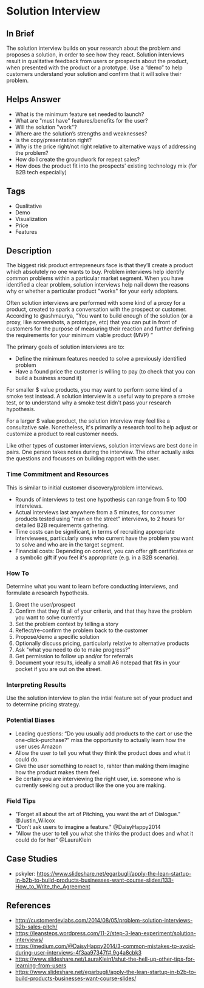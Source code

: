# Solution Interview

## In Brief

The solution interview builds on your research about the problem and proposes a solution, in order to see how they react. Solution interviews result in qualitative feedback from users or prospects about the product, when presented with the product or a prototype. Use a “demo” to help customers understand your solution and confirm that it will solve their problem. 

## Helps Answer
 * What is the minimum feature set needed to launch?
 * What are "must have" features/benefits for the user?
 * Will the solution "work"?
 * Where are the solution’s strengths and weaknesses?
 * Is the copy/presentation right?
 * Why is the price right/not right relative to alternative ways of addressing the problem?
 * How do I create the groundwork for repeat sales?
 * How does the product fit into the prospects' existing technology mix (for B2B tech especially)

## Tags
 * Qualitative
 * Demo
 * Visualization
 * Price
 * Features

## Description

The biggest risk product entrepreneurs face is that they’ll create a product which absolutely no one wants to buy. Problem interviews help identify common problems within a particular market segment. When you have identified a clear problem, solution interviews help nail down the reasons why or whether a particular product "works" for your early adopters. 

Often solution interviews are performed with some kind of a proxy for a product, created to spark a conversation with the prospect or customer. According to @ashmaurya, "You want to build enough of the solution (or a proxy, like screenshots, a prototype, etc) that you can put in front of customers for the purpose of measuring their reaction and further defining the requirements for your minimum viable product (MVP) ” 

The primary goals of solution interviews are to:

* Define the minimum features needed to solve a previously identified problem
* Have a found price the customer is willing to pay (to check that you can build a business around it)

For smaller $ value products, you may want to perform some kind of a smoke test instead. A solution interview is a useful way to prepare a smoke test, or to understand why a smoke test didn't pass your research hypothesis. 

For a larger $ value product, the solution interview may feel like a consultative sale. Nonetheless, it's primarily a research tool to help adjust or customize a product to real customer needs. 

Like other types of customer interviews, solution interviews are best done in pairs. One person takes notes during the interview. The other actually asks the questions and focusses on building rapport with the user. 

### Time Commitment and Resources

This is similar to initial customer discovery/problem interviews. 
 * Rounds of interviews to test one hypothesis can range from 5 to 100 interviews. 
 * Actual interviews last anywhere from a 5 minutes, for consumer products tested using "man on the street" interviews, to 2 hours for detailed B2B requirements gathering. 
 * Time costs can be significant, in terms of recruiting appropriate interviewees, particularly ones who current have the problem you want to solve and who are in the target segment.
 * Financial costs: Depending on context, you can offer gift certificates or a symbolic gift if you feel it's appropriate (e.g. in a B2B scenario).

### How To

Determine what you want to learn before conducting interviews, and formulate a research hypothesis. 

1. Greet the user/prospect
2. Confirm that they fit all of your criteria, and that they have the problem you want to solve currently
3. Set the problem context by telling a story
4. Reflect/re-confirm the problem back to the customer
5. Propose/demo a specific solution
6. Optionally discuss pricing, particularly relative to alternative products
7. Ask "what you need to do to make progress?"
8. Get permission to follow up and/or for referrals
9. Document your results, ideally a small A6 notepad that fits in your pocket if you are out on the street.

### Interpreting Results

Use the solution interview to plan the intial feature set of your product and to determine pricing strategy. 

### Potential Biases
 * Leading questions: “Do you usually add products to the cart or use the one-click-purchase?” miss the opportunity to actually learn how the user uses Amazon
 * Allow the user to tell you what they think the product does and what it could do. 
 * Give the user something to react to, rahter than making them imagine how the product makes them feel.
 * Be certain you are interviewing the right user, i.e. someone who is currently seeking out a product like the one you are making. 

### Field Tips
 * "Forget all about the art of Pitching, you want the art of Dialogue." @Justin_Wilcox
 * "Don’t ask users to imagine a feature." @DaisyHappy2014
 * "Allow the user to tell you what she thinks the product does and what it could do for her" @LauraKlein
 
## Case Studies
 * pskyler: https://www.slideshare.net/egarbugli/apply-the-lean-startup-in-b2b-to-build-products-businesses-want-course-slides/133-How_to_Write_the_Agreement
 
## References
 * http://customerdevlabs.com/2014/08/05/problem-solution-interviews-b2b-sales-pitch/
 * https://leansteps.wordpress.com/11-2/step-3-lean-experiment/solution-interviews/
 * https://medium.com/@DaisyHappy2014/3-common-mistakes-to-avoid-during-user-interviews-4f3aa97347f#.9g4a8cbk3
 * https://www.slideshare.net/LauraKlein1/shut-the-hell-up-other-tips-for-learning-from-users
 * https://www.slideshare.net/egarbugli/apply-the-lean-startup-in-b2b-to-build-products-businesses-want-course-slides/